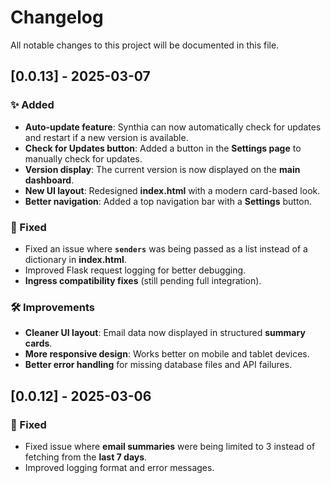 # Changelog

All notable changes to this project will be documented in this file.

## [0.0.13] - 2025-03-07
### ✨ Added
- **Auto-update feature**: Synthia can now automatically check for updates and restart if a new version is available.
- **Check for Updates button**: Added a button in the **Settings page** to manually check for updates.
- **Version display**: The current version is now displayed on the **main dashboard**.
- **New UI layout**: Redesigned **index.html** with a modern card-based look.
- **Better navigation**: Added a top navigation bar with a **Settings** button.

### 🔧 Fixed
- Fixed an issue where **`senders`** was being passed as a list instead of a dictionary in **index.html**.
- Improved Flask request logging for better debugging.
- **Ingress compatibility fixes** (still pending full integration).

### 🛠 Improvements
- **Cleaner UI layout**: Email data now displayed in structured **summary cards**.
- **More responsive design**: Works better on mobile and tablet devices.
- **Better error handling** for missing database files and API failures.

## [0.0.12] - 2025-03-06
### 🔧 Fixed
- Fixed issue where **email summaries** were being limited to 3 instead of fetching from the **last 7 days**.
- Improved logging format and error messages.


